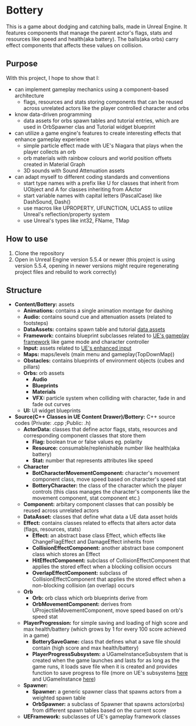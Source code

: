 # Bottery
This is a game about dodging and catching balls, made in Unreal Engine. It features components that manage the parent actor's flags, stats and resources like speed and health(aka battery). The balls(aka orbs) carry effect components that affects these values on collision.

## Purpose
With this project, I hope to show that I:
- can implement gameplay mechanics using a component-based architecture
  - flags, resources and stats storing components that can be reused across unrelated actors like the player controlled character and orbs
- know data-driven programming
  - data assets for orbs spawn tables and tutorial entries, which are used in OrbSpawner clas and Tutorial widget blueprint
- can utilize a game engine's features to create interesting effects that enhance gameplay experience
  - simple particle effect made with UE's Niagara that plays when the player collects an orb
  - orb materials with rainbow colours and world position offsets created in Material Graph
  - 3D sounds with Sound Attenuation assets
- can adapt myself to different coding standards and conventions
  - start type names with a prefix like U for classes that inherit from UObject and A for classes inheriting from AActor
  - start variable names with capital letters (PascalCase) like DashSound, Dash()
  - use macros like UPROPERTY, UFUNCTION, UCLASS to utilize Unreal's reflection/property system
  - use Unreal's types like int32, FName, TMap

## How to use
1. Clone the repository
2. Open in Unreal Engine version 5.5.4 or newer (this project is using version 5.5.4, opening in newer versions might require regenerating project files and rebuild to work correctly)

## Structure
- **Content/Bottery:** assets
  - **Animations:** contains a single animation montage for dashing
  - **Audio:** contains sound cue and attenuation assets (related to footsteps)
  - **DataAssets:** contains spawn table and tutorial [data assets](https://dev.epicgames.com/documentation/en-us/unreal-engine/data-assets-in-unreal-engine)
  - **Framework:** contains blueprint subclasses related to [UE's gameplay framework](https://dev.epicgames.com/documentation/en-us/unreal-engine/gameplay-framework-in-unreal-engine) like game mode and character controller
  - **Input:** assets related to [UE's enhanced input](https://dev.epicgames.com/documentation/en-us/unreal-engine/enhanced-input-in-unreal-engine)
  - **Maps:** maps/levels (main menu and gameplay(TopDownMap))
  - **Obstacles:** contains blueprints of environment objects (cubes and pillars)
  - **Orbs:** orb assets
    - **Audio**
    - **Blueprints**
    - **Materials**
    - **VFX:** particle system when colliding with character, fade in and fade out curves
  - **UI:** UI widget blueprints
- **Source(C++ Classes in UE Content Drawer)/Bottery:** C++ source codes (Private: .cpp ;Public: .h)
  - **ActorData:** classes that define actor flags, stats, resources and corresponding component classes that store them
    - **Flag:** boolean true or false values eg. polarity
    - **Resource:** consumable/replenishable number like health(aka battery)
    - **Stat:** number that represents attributes like speed
  - **Character**
    - **BotCharacterMovementComponent:** character's movement component class, move speed based on character's speed stat
    - **BotteryCharacter:** the class of the character which the player controls (this class manages the character's components like the movement component, stat component etc.)
  - **Component:** arbitary component classes that can possibly be reused across unrelated actors
  - **DataAsset:** classes that define what data a UE data asset holds
  - **Effect:** contains classes related to effects that alters actor data (flags, resources, stats)
    - **Effect:** an abstract base class Effect, which effects like ChangeFlagEffect and DamageEffect inherits from
    - **CollisionEffectComponent:** another abstract base component class which stores an Effect
    - **HitEffectComponent:** subclass of CollisionEffectComponent that applies the stored effect when a blocking collision occurs
    - **OverlapEffectComponent:** subclass of CollisionEffectComponent that applies the stored effect when a non-blocking collision (an overlap) occurs
  - **Orb**
    - **Orb:** orb class which orb blueprints derive from
    - **OrbMovementComponent:** derives from UProjectileMovementComponent, move speed based on orb's speed stat
  - **PlayerProgression:** for simple saving and loading of high score and max health/battery (which grows by 1 for every 100 score achieved in a game)
    - **BotterySaveGame:** class that defines what a save file should contain (high score and max health/battery)
    - **PlayerProgressSubsystem:** a UGameInstanceSubsystem that is created when the game launches and lasts for as long as the game runs, it loads save file when it is created and provides function to save progress to file (more on  UE's subsystems [here](https://dev.epicgames.com/documentation/en-us/unreal-engine/programming-subsystems-in-unreal-engine) and UGameInstance [here](https://dev.epicgames.com/documentation/en-us/unreal-engine/API/Runtime/Engine/Engine/UGameInstance))
  - **Spawner:**
    - **Spawner:** a generic spawner class that spawns actors from a weighted spawn table
    - **OrbSpawner:** a subclass of Spawner that spawns actors(orbs) from different spawn tables based on the current score
  - **UEFramework:** subclasses of UE's gameplay framework classes